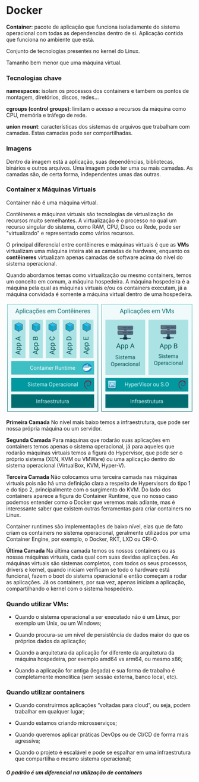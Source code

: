 # Docker
**Container**: pacote de aplicação que funciona isoladamente do sistema operacional com todas as dependencias dentro de si. Aplicação contida que funciona no ambiente que está.

Conjunto de tecnologias presentes no kernel do Linux.

Tamanho bem menor que uma máquina virtual.

### Tecnologias chave
**namespaces**: isolam os processos dos containers e tambem os pontos de montagem, diretórios, discos, redes...

**cgroups (control groups)**: limitam o acesso a recursos da máquina como CPU, memória e tráfego de rede.

**union mount**: características dos sistemas de arquivos que trabalham com camadas. Estas camadas pode ser compartilhadas.

### Imagens

Dentro da imagem está a aplicação, suas dependências, bibliotecas, binários e outros arquivos.
Uma imagem pode ter uma ou mais camadas. As camadas são, de certa forma, independentes umas das outras.

### Container x Máquinas Virtuais

Container não é uma máquina virtual.

Contêineres e máquinas virtuais são tecnologias de virtualização de recursos muito semelhantes. A virtualização é o processo no qual um recurso singular do sistema, como RAM, CPU, Disco ou Rede, pode ser "virtualizado" e representado como vários recursos. 

O principal diferencial entre contêineres e máquinas virtuais é que as **VMs** virtualizam uma máquina inteira até as camadas de hardware, enquanto os **contêineres** virtualizam apenas camadas de software acima do nível do sistema operacional.

Quando abordamos temas como virtualização ou mesmo containers, temos um conceito em comum, a máquina hospedeira. A máquina hospedeira é a máquina pela qual as máquinas virtuais e/ou os containers executam, já a máquina convidada é somente a máquina virtual dentro de uma hospedeira.

<img src="https://github.com/douglas-vp/curso-docker/blob/main/images/contianer_vm.png" alt="Container x VM">

**Primeira Camada**
No nível mais baixo temos a infraestrutura, que pode ser nossa própria máquina ou um servidor.

**Segunda Camada**
Para máquinas que rodarão suas aplicações em containers temos apenas o sistema operacional, já para aqueles que rodarão máquinas virtuais temos a figura do Hypervisor, que pode ser o próprio sistema (XEN, KVM ou VMWare) ou uma aplicação dentro do sistema operacional (VirtualBox, KVM, Hyper-V).

**Terceira Camada**
Não colocamos uma terceira camada nas máquinas virtuais pois não há uma definição clara a respeito de Hypervisors do tipo 1 e do tipo 2, principalmente com o surgimento do KVM. Do lado dos containers aparece a figura do Container Runtime, que no nosso caso podemos entender como o Docker que veremos mais adiante, mas é interessante saber que existem outras ferramentas para criar containers no Linux.

Container runtimes são implementações de baixo nível, elas que de fato criam os containers no sistema operacional, geralmente utilizados por uma Container Engine, por exemplo, o Docker, RKT, LXD ou CRI-O.

**Última Camada**
Na última camada temos os nossos containers ou as nossas máquinas virtuais, cada qual com suas devidas aplicações. As máquinas virtuais são sistemas completos, com todos os seus processos, drivers e kernel, quando iniciam verificam se todo o hardware está funcional, fazem o boot do sistema operacional e então começam a rodar as aplicações. Já os containers, por sua vez, apenas iniciam a aplicação, compartilhando o kernel com o sistema hospedeiro.

### Quando utilizar VMs:
* Quando o sistema operacional a ser executado não é um Linux, por exemplo um Unix, ou um Windows;

* Quando procura-se um nível de persistência de dados maior do que os próprios dados da aplicação;

* Quando a arquitetura da aplicação for diferente da arquitetura da máquina hospedeira, por exemplo amd64 vs arm64, ou mesmo x86;

* Quando a aplicação for antiga (legada) e sua forma de trabalho é completamente monolítica (sem sessão externa, banco local, etc).

### Quando utilizar containers

* Quando construirmos aplicações “voltadas para cloud”, ou seja, podem trabalhar em qualquer lugar;

* Quando estamos criando microsserviços;

* Quando queremos aplicar práticas DevOps ou de CI/CD de forma mais agressiva;

* Quando o projeto é escalável e pode se espalhar em uma infraestrutura que compartilha o mesmo sistema operacional;

#### ***O padrão é um diferencial na utilização de containers***














